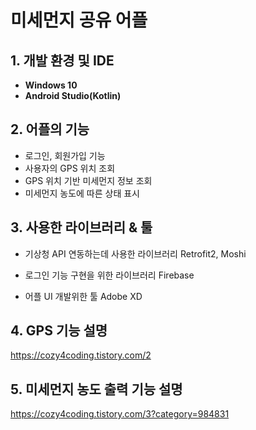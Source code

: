 # 미세먼지 공유 어플

## 1. 개발 환경 및 IDE

   - **Windows 10**
   - **Android Studio(Kotlin)**

## 2. 어플의 기능

   - 로그인, 회원가입 기능
   - 사용자의 GPS 위치 조회
   - GPS 위치 기반 미세먼지 정보 조회
   - 미세먼지 농도에 따른 상태 표시

## 3. 사용한 라이브러리 & 툴

   - 기상청 API 연동하는데 사용한 라이브러리
      Retrofit2, Moshi
  
   - 로그인 기능 구현을 위한 라이브러리
      Firebase
  
   - 어플 UI 개발위한 툴
      Adobe XD

## 4. GPS 기능 설명

 https://cozy4coding.tistory.com/2

## 5. 미세먼지 농도 출력 기능 설명

 https://cozy4coding.tistory.com/3?category=984831

